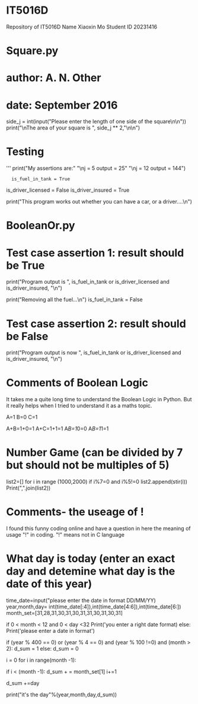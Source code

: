 # IT5016D
Repository of IT5016D
Name Xiaoxin Mo
Student ID 20231416

# Square.py
#
# author: A. N. Other
# date: September 2016
 
side_j = int(input("Please enter the length of one side of the square\n\n"))
print("\nThe area of your square is ", side_j ** 2,"\n\n")
 
# Testing
'''
print("My assertions are:"
      "\nj = 5 output = 25"
      "\nj = 12 output = 144")

      is_fuel_in_tank = True
is_driver_licensed = False
is_driver_insured = True
 
print("This program works out whether you can have a car, or a driver....\n")
 

# BooleanOr.py
# Test case assertion 1: result should be True
print("Program output is ",
      is_fuel_in_tank
      or is_driver_licensed
      and is_driver_insured, "\n")
 
print("Removing all the fuel...\n")
is_fuel_in_tank = False
 
# Test case assertion 2: result should be False
print("Program output is now ",
      is_fuel_in_tank
      or is_driver_licensed
      and is_driver_insured, "\n")

# Comments of Boolean Logic
It takes me a quite long time to understand the Boolean Logic in Python.
But it really helps when I tried to understand it as a maths topic.

A=1 
B=0
C=1

A+B=1+0=1
A+C=1+1=1
A*B=1*0=0
A*B=1*1=1


# Number Game (can be divided by 7 but should not be multiples of 5)
list2=[]
for i in range (1000,2000)
  if i%7=0 and i%5!=0
        list2.append(stir(i))
Print(",".join(list2))

# Comments- the useage of !
I found this funny coding online and have a question in here the meaning of usage "!" in coding.
"!" means not in C language


# What day is today (enter an exact day and detemine what day is the date of this year)

time_date=input("please enter the date in format DD/MM/YY)
year,month,day= int(time_date[:4]),int(time_date[4:6]),int(time_date[6:])
month_set=[31,28,31,30,31,30,31,31,30,31,30,31]

if 0 < month < 12 and 0 < day <32
   Print('you enter a right date format)
else:
   Print('please enter a date in format')

if (year % 400 == 0) or (year % 4 == 0) and (year % 100 !=0) and (month > 2):
   d_sum = 1
else: 
   d_sum = 0

i = 0
for i in range(month -1): 

 if i < (month -1):
    d_sum + = month_set[1]
    i+=1

d_sum +=day

print("it's the day"%(year,month,day,d_sum))


